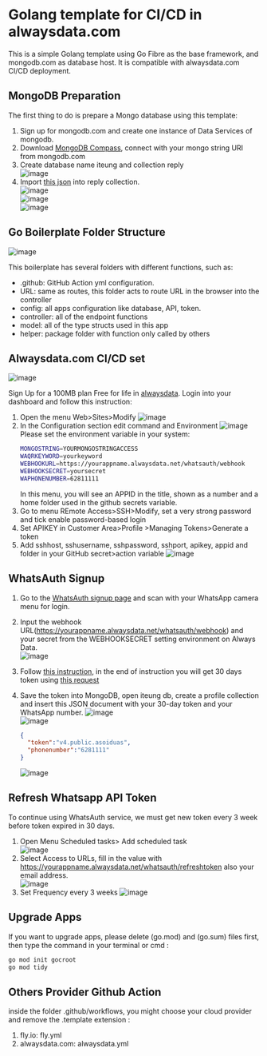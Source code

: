 # Golang template for CI/CD in alwaysdata.com

This is a simple Golang template using Go Fibre as the base framework, and mongodb.com as database host. It is compatible with alwaysdata.com CI/CD deployment.

## MongoDB Preparation

The first thing to do is prepare a Mongo database using this template:
1. Sign up for mongodb.com and create one instance of Data Services of mongodb.
2. Download [MongoDB Compass](https://www.mongodb.com/try/download/compass), connect with your mongo string URI from mongodb.com
3. Create database name iteung and collection reply  
   ![image](https://github.com/gocroot/alwaysdata/assets/11188109/23ccddb7-bf42-42e2-baac-3d69f3a919f8)  
4. Import [this json](https://whatsauth.my.id/webhook/iteung.reply.json) into reply collection.  
   ![image](https://github.com/gocroot/alwaysdata/assets/11188109/7a807d96-430f-4421-95fe-1c6a528ba428)  
   ![image](https://github.com/gocroot/alwaysdata/assets/11188109/fd785700-7347-4f4b-b3b9-34816fc7bc53)  
   ![image](https://github.com/gocroot/alwaysdata/assets/11188109/ef236b4d-f8f9-42c6-91ff-f6a7d83be4fc)  

## Go Boilerplate Folder Structure

![image](https://github.com/gocroot/alwaysdata/assets/11188109/aa3a8162-3aa9-4a55-be6c-2e0caf5dcfef)  

This boilerplate has several folders with different functions, such as:
* .github: GitHub Action yml configuration.
* URL: same as routes, this folder acts to route URL in the browser into the controller
* config: all apps configuration like database, API, token.
* controller: all of the endpoint functions
* model: all of the type structs used in this app
* helper: package folder with function only called by others

## Alwaysdata.com CI/CD set

![image](https://github.com/gocroot/alwaysdata/assets/11188109/3ba8a59a-61a3-4018-9aef-40e35ade12b1)  

Sign Up for a 100MB plan Free for life in [alwaysdata](https://www.alwaysdata.com/en/). Login into your dashboard and follow this instruction:
1. Open the menu Web>Sites>Modify
   ![image](https://github.com/gocroot/alwaysdata/assets/11188109/a95bce70-f0fc-4a74-abfa-51ba3dd543d4)
2. In the Configuration section edit command and Environment
   ![image](https://github.com/gocroot/alwaysdata/assets/11188109/d88f8fe6-08a3-4efe-9705-3ad5016b80ee)  
   Please set the environment variable in your system:
   ```sh
   MONGOSTRING=YOURMONGOSTRINGACCESS
   WAQRKEYWORD=yourkeyword
   WEBHOOKURL=https://yourappname.alwaysdata.net/whatsauth/webhook
   WEBHOOKSECRET=yoursecret
   WAPHONENUMBER=62811111
   ```
   In this menu, you will see an APPID in the title, shown as a number and a home folder used in the github secrets variable.
3. Go to menu REmote Access>SSH>Modify, set a very strong password and tick enable password-based login
4. Set APIKEY in Customer Area>Profile >Managing Tokens>Generate a token
5. Add sshhost, sshusername, sshpassword, sshport, apikey, appid and folder in your GitHub secret>action variable
   ![image](https://github.com/gocroot/alwaysdata/assets/11188109/5cc1e831-49d5-47d1-9486-d6f0f748a963)  


## WhatsAuth Signup

1. Go to the [WhatsAuth signup page](https://wa.my.id/) and scan with your WhatsApp camera menu for login. 
2. Input the webhook URL(https://yourappname.alwaysdata.net/whatsauth/webhook) and your secret from the WEBHOOKSECRET setting environment on Always Data.  
   ![image](https://github.com/gocroot/alwaysdata/assets/11188109/e0b5cb9d-e9b3-4d04-bbd5-b03bd12293da)  
3. Follow [this instruction](https://whatsauth.my.id/docs/), in the end of instruction you will get 30 days token using [this request](https://wa.my.id/apidocs/#/signup/signUpNewUser)
4. Save the token into MongoDB, open iteung db, create a profile collection and insert this JSON document with your 30-day token and your WhatsApp number.
   ![image](https://github.com/gocroot/alwaysdata/assets/11188109/5b7144c3-3cdb-472b-8ab3-41fe86dad9cb)  
   ![image](https://github.com/gocroot/alwaysdata/assets/11188109/829ae88a-be59-46f2-bddc-93482d0a4999)  

   ```json
   {
     "token":"v4.public.asoiduas",
     "phonenumber":"6281111"
   }
   ```
   ![image](https://github.com/gocroot/alwaysdata/assets/11188109/06330754-9167-4bf4-a214-5d75dab7c60a)  

## Refresh Whatsapp API Token

To continue using WhatsAuth service, we must get new token every 3 week before token expired in 30 days.
1. Open Menu Scheduled tasks> Add scheduled task  
   ![image](https://github.com/gocroot/alwaysdata/assets/11188109/0cf86344-c0c0-46be-a6e2-dda394dc3e51)  
2. Select Access to URLs, fill in the value with https://yourappname.alwaysdata.net/whatsauth/refreshtoken also your email address.  
   ![image](https://github.com/gocroot/alwaysdata/assets/11188109/79017d45-45cf-44f5-9fb2-a6935c5efe10)  
3. Set Frequency every 3 weeks
   ![image](https://github.com/gocroot/alwaysdata/assets/11188109/bc041c8c-cdd0-4f6a-bafc-df9330e4a9d4)  

## Upgrade Apps

If you want to upgrade apps, please delete (go.mod) and (go.sum) files first, then type the command in your terminal or cmd :

```sh
go mod init gocroot
go mod tidy
```

## Others Provider Github Action

inside the folder .github/workflows, you might choose your cloud provider and remove the .template extension :
1. fly.io: fly.yml
2. alwaysdata.com: alwaysdata.yml

